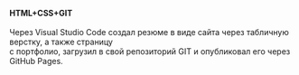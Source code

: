 <b>HTML+CSS+GIT</b>
<br>
<br>Через Visual Studio Code создал резюме в виде сайта через табличную верстку, а также страницу 
<br>с портфолио, загрузил в свой репозиторий GIT и опубликовал его через GitHub Pages.
